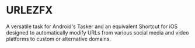 # URLEZFX
A versatile task for Android's Tasker and an equivalent Shortcut for iOS designed to automatically modify URLs from various social media and video platforms to custom or alternative domains.
